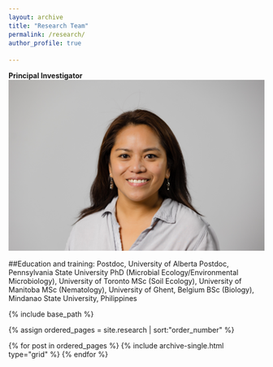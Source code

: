 ```yaml
---
layout: archive
title: "Research Team"
permalink: /research/
author_profile: true

---
```

**Principal Investigator**
![](/images/mypic.jpeg)

##Education and training:
Postdoc, University of Alberta
Postdoc, Pennsylvania State University
PhD (Microbial Ecology/Environmental Microbiology), University of Toronto 
MSc (Soil Ecology), University of Manitoba 
MSc (Nematology), University of Ghent, Belgium 
BSc (Biology), Mindanao State University, Philippines  


<nbsp>

{% include base_path %}

{% assign ordered_pages = site.research | sort:"order_number" %}

{% for post in ordered_pages %}
  {% include archive-single.html type="grid" %}
{% endfor %}
